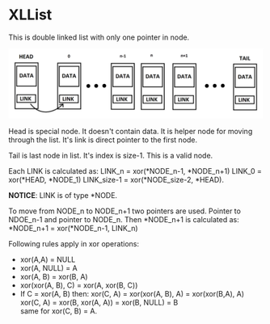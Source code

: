 # XLList
This is double linked list with only one pointer in node.

<img title="a title" alt="Alt text" src="./imgs/schema.PNG">

Head is special node. It doesn't contain data. It is helper node
for moving through the list. It's link is direct pointer to the first node.

  

Tail is last node in list. It's index is size-1. This is a valid node.

Each LINK is calculated as:
LINK_n = xor(*NODE_n-1, *NODE_n+1)
LINK_0 = xor(*HEAD, *NODE_1)
LINK_size-1 = xor(*NODE_size-2, *HEAD).

**NOTICE**: LINK is of type *NODE.

  

To move from NODE_n to NODE_n+1 two pointers are used. Pointer to
NDOE_n-1 and pointer to NODE_n. Then *NODE_n+1 is calculated as:
*NODE_n+1 = xor(*NODE_n-1, LINK_n)

  

Following rules apply in xor operations:
 - xor(A,A) = NULL
 - xor(A, NULL) = A
 - xor(A, B) = xor(B, A)
 - xor(xor(A, B), C) = xor(A, xor(B, C))
 - If C = xor(A, B) then: 	xor(C, A) = xor(xor(A, B), A) = xor(xor(B,A), A) 
xor(C, A) = xor(B, xor(A, A)) = xor(B, NULL) = B 	
same for xor(C, B) = A.

